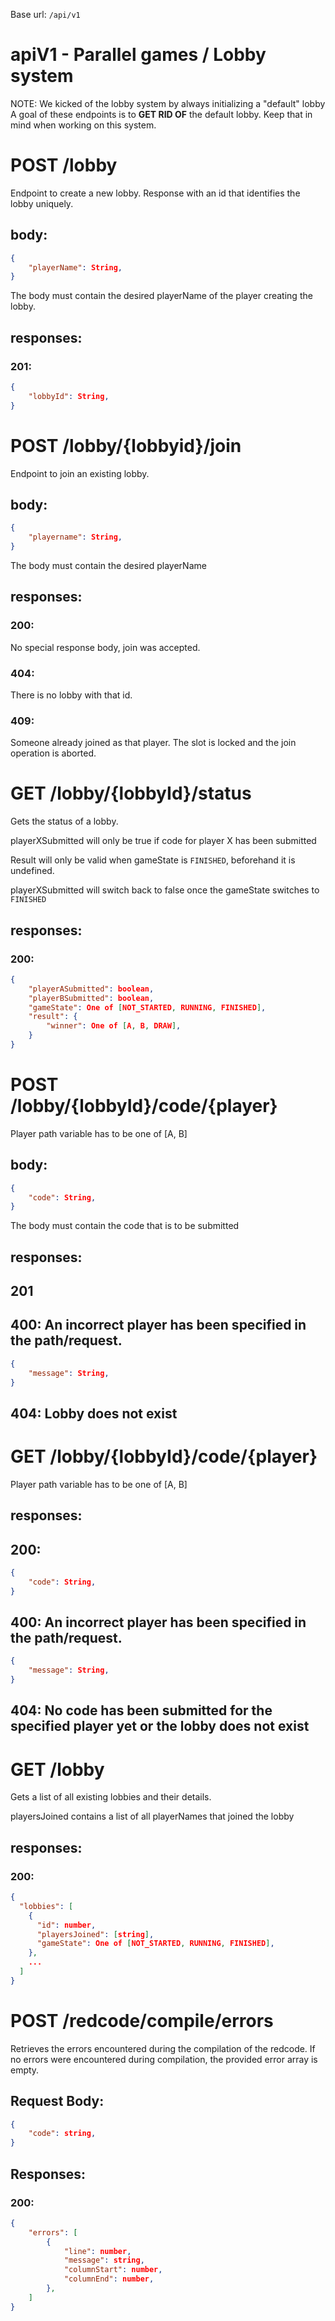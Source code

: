 Base url: `/api/v1`

# apiV1 - Parallel games / Lobby system
NOTE: We kicked of  the lobby system by always initializing a "default" lobby
A goal of these endpoints is to **GET RID OF** the default lobby.
Keep that in mind when working on this system.

# POST /lobby

Endpoint to create a new lobby.
Response with an id that identifies the lobby uniquely.

## body:
```json
{
    "playerName": String,
}
```

The body must contain the desired playerName of the player creating the lobby.

## responses:
### 201:
```json
{
    "lobbyId": String,
}
```

# POST /lobby/{lobbyid}/join

Endpoint to join an existing lobby.

## body:
```json
{
    "playername": String,
}
```

The body must contain the desired playerName

## responses:
### 200:
No special response body, join was accepted.

### 404:
There is no lobby with that id.

### 409:
Someone already joined as that player. The slot is locked and the join operation is aborted.


# GET /lobby/{lobbyId}/status

Gets the status of a lobby.

playerXSubmitted will only be true if code for player X has been submitted

Result will only be valid when gameState is `FINISHED`, beforehand it is undefined.

playerXSubmitted will switch back to false once the gameState switches to `FINISHED`

## responses:
### 200:
```json
{
    "playerASubmitted": boolean,
    "playerBSubmitted": boolean,
    "gameState": One of [NOT_STARTED, RUNNING, FINISHED], 
    "result": {
        "winner": One of [A, B, DRAW], 
    }
}
```

# POST /lobby/{lobbyId}/code/{player}
Player path variable has to be one of [A, B]

## body:
```json
{
    "code": String,
}
```

The body must contain the code that is to be submitted

## responses:
## 201
## 400: An incorrect player has been specified in the path/request.
```json
{
    "message": String,
}
```
## 404: Lobby does not exist


# GET /lobby/{lobbyId}/code/{player}
Player path variable has to be one of [A, B]


## responses:
## 200:
```json
{
    "code": String,
}
```
## 400: An incorrect player has been specified in the path/request.
```json
{
    "message": String,
}
```
## 404: No code has been submitted for the specified player yet or the lobby does not exist

# GET /lobby

Gets a list of all existing lobbies and their details.

playersJoined contains a list of all playerNames that joined the lobby

## responses:
### 200:

```json
{
  "lobbies": [
    {
      "id": number,
      "playersJoined": [string],
      "gameState": One of [NOT_STARTED, RUNNING, FINISHED],
    },
    ...
  ]
}
```

# POST /redcode/compile/errors
Retrieves the errors encountered during the compilation of the redcode.
If no errors were encountered during compilation, the provided error array is empty.

## Request Body:
```json
{
    "code": string,
}
```

## Responses:
### 200:
```json
{
    "errors": [
        {
            "line": number,
            "message": string,
            "columnStart": number,
            "columnEnd": number,
        },
    ]
}
```
